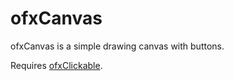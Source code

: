 # ofxCanvas

ofxCanvas is a simple drawing canvas with buttons.

Requires [ofxClickable](https://www.github.com/genekogan/ofxClickable).
